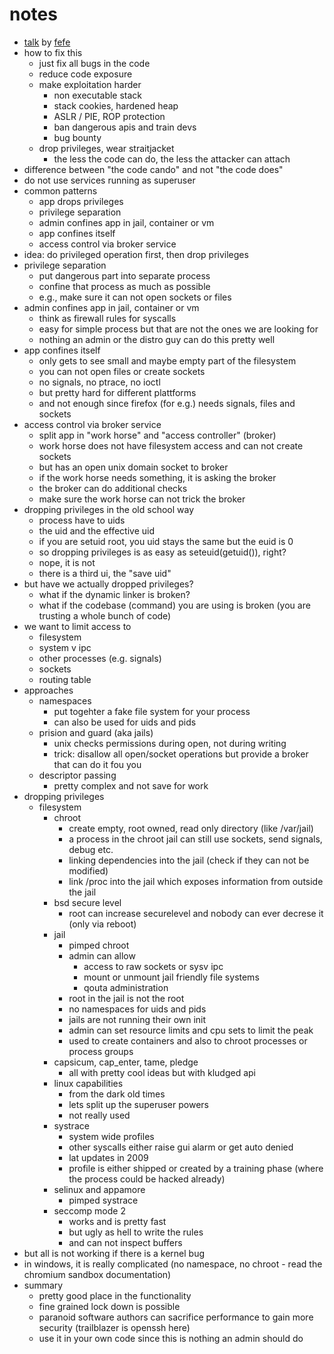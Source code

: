 # notes

* [talk](https://events.ccc.de/congress/2015/Fahrplan/schedule/2.html) by [fefe](https://events.ccc.de/congress/2015/Fahrplan/schedule/2.html)
* how to fix this
    * just fix all bugs in the code
    * reduce code exposure
    * make exploitation harder
        * non executable stack
        * stack cookies, hardened heap
        * ASLR / PIE, ROP protection
        * ban dangerous apis and train devs
        * bug bounty
    * drop privileges, wear straitjacket
        * the less the code can do, the less the attacker can attach
* difference between "the code cando" and not "the code does"
* do not use services running as superuser
* common patterns
    * app drops privileges
    * privilege separation
    * admin confines app in jail, container or vm
    * app confines itself
    * access control via broker service
* idea: do privileged operation first, then drop privileges
* privilege separation
    * put dangerous part into separate process
    * confine that process as much as possible
    * e.g., make sure it can not open sockets or files
* admin confines app in jail, container or vm
    * think as firewall rules for syscalls
    * easy for simple process but that are not the ones we are looking for
    * nothing an admin or the distro guy can do this pretty well
* app confines itself
    * only gets to see small and maybe empty part of the filesystem
    * you can not open files or create sockets
    * no signals, no ptrace, no ioctl
    * but pretty hard for different plattforms
    * and not enough since firefox (for e.g.) needs signals, files and sockets
* access control via broker service
    * split app in "work horse" and "access controller" (broker)
    * work horse does not have filesystem access and can not create sockets
    * but has an open unix domain socket to broker
    * if the work horse needs something, it is asking the broker
    * the broker can do additional checks
    * make sure the work horse can not trick the broker
* dropping privileges in the old school way
    * process have to uids
    * the uid and the effective uid
    * if you are setuid root, you uid stays the same but the euid is 0
    * so dropping privileges is as easy as seteuid(getuid()), right?
    * nope, it is not
    * there is a third ui, the "save uid"
* but have we actually dropped privileges?
    * what if the dynamic linker is broken?
    * what if the codebase (command) you are using is broken (you are trusting a whole bunch of code)
* we want to limit access to
    * filesystem
    * system v ipc
    * other processes (e.g. signals)
    * sockets
    * routing table
* approaches
    * namespaces
        * put togehter a fake file system for your process
        * can also be used for uids and pids
    * prision and guard (aka jails)
        * unix checks permissions during open, not during writing
        * trick: disallow all open/socket operations but provide a broker that can do it fou you
    * descriptor passing
        * pretty complex and not save for work
* dropping privileges
    * filesystem
        * chroot
            * create empty, root owned, read only directory (like /var/jail)
            * a process in the chroot jail can still use sockets, send signals, debug etc.
            * linking dependencies into the jail (check if they can not be modified)
            * link /proc into the jail which exposes information from outside the jail
        * bsd secure level
            * root can increase securelevel and nobody can ever decrese it (only via reboot)
        * jail
            * pimped chroot
            * admin can allow
                * access to raw sockets or sysv ipc
                * mount or unmount jail friendly file systems
                * qouta administration
            * root in the jail is not the root
            * no namespaces for uids and pids
            * jails are not running their own init
            * admin can set resource limits and cpu sets to limit the peak
            * used to create containers and also to chroot processes or process groups
        * capsicum, cap_enter, tame, pledge
            * all with pretty cool ideas but with kludged api
        * linux capabilities
            * from the dark old times
            * lets split up the superuser powers
            * not really used
        * systrace
            * system wide profiles
            * other syscalls either raise gui alarm or get auto denied
            * lat updates in 2009
            * profile is either shipped or created by a training phase (where the process could be hacked already)
        * selinux and appamore
            * pimped systrace
        * seccomp mode 2
            * works and is pretty fast
            * but ugly as hell to write the rules
            * and can not inspect buffers
* but all is not working if there is a kernel bug
* in windows, it is really complicated (no namespace, no chroot - read the chromium sandbox documentation)
* summary
    * pretty good place in the functionality
    * fine grained lock down is possible
    * paranoid software authors can sacrifice performance to gain more security (trailblazer is openssh here)
    * use it in your own code since this is nothing an admin should do
